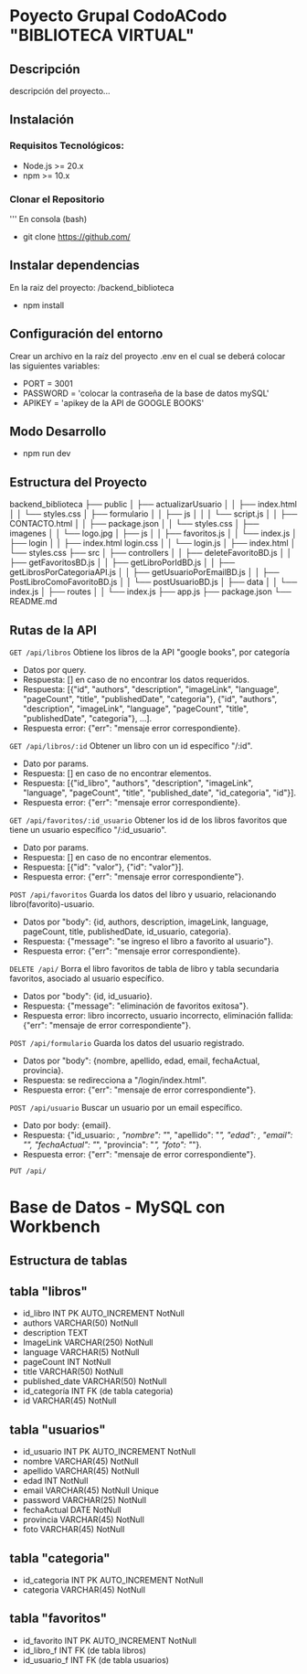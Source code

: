 # Poyecto Grupal CodoACodo "BIBLIOTECA VIRTUAL"

## Descripción
descripción del proyecto...

## Instalación

### Requisitos Tecnológicos:

- Node.js >= 20.x
- npm >= 10.x

### Clonar el Repositorio

''' En consola (bash) 

- git clone https://github.com/

## Instalar dependencias

En la raiz del proyecto: /backend_biblioteca

- npm install

## Configuración del entorno

Crear un archivo en la raíz del proyecto .env en el cual se deberá colocar las siguientes variables: 

- PORT = 3001
- PASSWORD = 'colocar la contraseña de la base de datos mySQL'
- APIKEY = 'apikey de la API de GOOGLE BOOKS'

## Modo Desarrollo

- npm run dev

## Estructura del Proyecto

 backend_biblioteca
    ├── public
    │   ├── actualizarUsuario
    │   │   ├── index.html
    │   │   └── styles.css
    │   ├── formulario
    │   │   ├── js
    │   │   │    └── script.js
    │   │   ├── CONTACTO.html
    │   │   ├── package.json
    │   │   └── styles.css
    │   ├── imagenes
    │   │   └── logo.jpg
    │   ├── js
    │   │   ├── favoritos.js
    │   │   └── index.js
    │   ├── login
    │   │   ├── index.html
                login.css
    │   │   └── login.js
    │   ├── index.html
    │   └── styles.css
    ├── src
    │   ├── controllers
    │   │   ├── deleteFavoritoBD.js
    │   │   ├── getFavoritosBD.js
    │   │   ├── getLibroPorIdBD.js
    │   │   ├── getLibrosPorCategoriaAPI.js
    │   │   ├── getUsuarioPorEmailBD.js
    │   │   ├── PostLibroComoFavoritoBD.js
    │   │   └── postUsuarioBD.js
    │   ├── data
    │   │   └── index.js
    │   ├── routes
    │   │   └── index.js
    ├── app.js
    ├── package.json
    └── README.md
  ## Rutas de la API

`GET /api/libros`
Obtiene los libros de la API "google books", por categoría

- Datos por query.
- Respuesta: [] en caso de no encontrar los datos requeridos.
- Respuesta: [{"id", "authors", "description", "imageLink", "language", "pageCount", "title", "publishedDate", "categoria"}, {"id", "authors", "description", "imageLink", "language", "pageCount", "title", "publishedDate", "categoria"}, ...].
- Respuesta error: {"err": "mensaje error correspondiente}.


`GET /api/libros/:id`
Obtener un libro con un id específico "/:id".

- Dato por params.
- Respuesta: [] en caso de no encontrar elementos.
- Respuesta: [{"id_libro", "authors", "description", "imageLink", "language", "pageCount", "title", "published_date", "id_categoria", "id"}].
- Respuesta error: {"err": "mensaje error correspondiente}.

`GET /api/favoritos/:id_usuario`
Obtener los id de los libros favoritos que tiene un usuario específico "/:id_usuario".

- Dato por params.
- Respuesta: [] en caso de no encontrar elementos.
- Respuesta: [{"id": "valor"}, {"id": "valor"}].
- Respuesta error: {"err": "mensaje error 
correspondiente"}.

`POST /api/favoritos`
Guarda los datos del libro y usuario, relacionando libro(favorito)-usuario.

- Datos por "body": {id, authors, description, imageLink, language, pageCount, title, publishedDate, id_usuario, categoria}.
- Respuesta: {"message": "se ingreso el libro a favorito al usuario"}.
- Respuesta error: {"err": "mensaje error correspondiente}.

`DELETE /api/`
Borra el libro favoritos de tabla de libro y tabla secundaria favoritos, asociado al usuario específico.

- Datos por "body": {id, id_usuario}.
- Respuesta: {"message": "eliminación de favoritos exitosa"}.
- Respuesta error: libro incorrecto, usuario incorrecto, eliminación fallida: {"err": "mensaje de error correspondiente"}.

`POST /api/formulario`
Guarda los datos del usuario registrado.

- Datos por "body": {nombre, apellido, edad, email, fechaActual, provincia}.
- Respuesta: se redirecciona a "/login/index.html".
- Respuesta error: {"err": "mensaje de error correspondiente"}.

`POST /api/usuario`
Buscar un usuario por un email específico.

- Dato por body: {email}.
- Respuesta: {"id_usuario: _, "nombre": "_", "apellido": "_", "edad": _, "email": "_", "fechaActual": "_", "provincia": "_", "foto": "_"}.
- Respuesta error: {"err": "mensaje de error correspondiente"}.

`PUT /api/`



# Base de Datos - MySQL con Workbench

## Estructura de tablas

## tabla "libros"

- id_libro INT PK AUTO_INCREMENT NotNull
- authors VARCHAR(50) NotNull
- description TEXT
- ImageLink VARCHAR(250) NotNull
- language VARCHAR(5) NotNull
- pageCount INT NotNull
- title VARCHAR(50) NotNull
- published_date VARCHAR(50) NotNull
- id_categoría INT FK (de tabla categoria)
- id VARCHAR(45) NotNull

## tabla "usuarios"

- id_usuario INT PK AUTO_INCREMENT NotNull
- nombre VARCHAR(45) NotNull
- apellido VARCHAR(45) NotNull
- edad INT NotNull
- email VARCHAR(45) NotNull Unique
- password VARCHAR(25) NotNull
- fechaActual DATE NotNull
- provincia VARCHAR(45) NotNull
- foto VARCHAR(45) NotNull

## tabla "categoria"

- id_categoria INT PK AUTO_INCREMENT NotNull
- categoria VARCHAR(45) NotNull

## tabla "favoritos"

- id_favorito INT PK AUTO_INCREMENT NotNull
- id_libro_f INT FK (de tabla libros)
- id_usuario_f INT FK (de tabla usuarios)